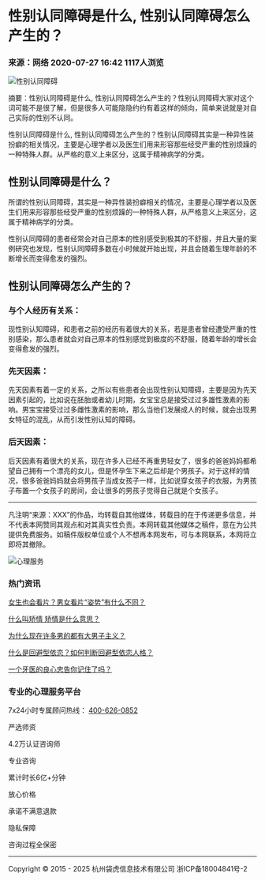 # 性别认同障碍是什么, 性别认同障碍怎么产生的？

### 来源：网络 2020-07-27 16:42 1117人浏览

![性别认同障碍](https://img.ydlcdn.com/file/2022/10/21/rbarc1mk0642xjqn.png)

摘要：性别认同障碍是什么, 性别认同障碍怎么产生的？性别认同障碍大家对这个词可能不是很了解，但是很多人可能隐隐约约有着这样的倾向，简单来说就是对自己实际的性别不认同。

性别认同障碍是什么, 性别认同障碍怎么产生的？性别认同障碍其实是一种异性装扮癖的相关情况，主要是心理学者以及医生们用来形容那些经受严重的性别烦躁的一种特殊人群。从严格的意义上来区分，这属于精神病学的分类。

## 性别认同障碍是什么？

所谓的性别认同障碍，其实是一种异性装扮癖相关的情况，主要是心理学者以及医生们用来形容那些经受严重的性别烦躁的一种特殊人群，从严格意义上来区分，这属于精神病学的分类。

性别认同障碍的患者经常会对自己原本的性别感受到极其的不舒服，并且大量的案例研究也发现，性别认同障碍多数在小时候就开始出现，并且会随着生理年龄的不断增长而变得愈发的强烈。

## 性别认同障碍怎么产生的？

### 与个人经历有关系：

现性别认知障碍，和患者之前的经历有着很大的关系，若是患者曾经遭受严重的性别感染，那么患者就会对自己原本的性别感觉到极度的不舒服，随着年龄的增长会变得愈发的强烈。

### 先天因素：

先天因素有着一定的关系，之所以有些患者会出现性别认知障碍，主要是因为先天因素引起的，比如说在胚胎或者幼儿时期，女宝宝总是接受过过多雄性激素的影响。男宝宝接受过过多雌性激素的影响，那么当他们发展成人的时候，就会出现男女特征的混乱，从而引发性别认知的障碍。

### 后天因素：

后天因素有着很大的关系，现在许多人已经不再重男轻女了，很多的爸爸妈妈都希望自己拥有一个漂亮的女儿，但是怀孕生下来之后却是个男孩子。对于这样的情况，很多爸爸妈妈就会将男孩子当成女孩子一样，比如说穿女孩子的衣服，为男孩子布置一个女孩子的房间，会让很多的男孩子觉得自己就是个女孩子。

----

凡注明“来源：XXX”的作品，均转载自其他媒体，转载目的在于传递更多信息，并不代表本网赞同其观点和对其真实性负责。本网转载其他媒体之稿件，意在为公共提供免费服务。如稿件版权单位或个人不想再本网发布，可与本网联系，本网将立即将其撤除。

![心理服务](http://a.app.qq.com/o/simple.jsp?pkgname=com.cxzapp.yidianling)

### 热门资讯

[女生也会看片？男女看片“姿势”有什么不同？](3779)

[什么叫矫情 矫情是什么意思？](401)

[为什么现在许多男的都有大男子主义？](4579)

[什么是回避型依恋？如何判断回避型依恋人格？](3848)

[一个牙医的良心忠告你记住了吗？](333)

### 专业的心理服务平台

7x24小时专属顾问热线： [400-626-0852](tel:400-626-0852)

严选师资

4.2万认证咨询师

专业咨询

累计时长6亿+分钟

放心价格

承诺不满意退款

隐私保障

咨询过程全保密

---

Copyright © 2015 - 2025 杭州袋虎信息技术有限公司 浙ICP备18004841号-2
<!-- tcd_original_link https://m.ydl.com/toutiao/2097 -->
